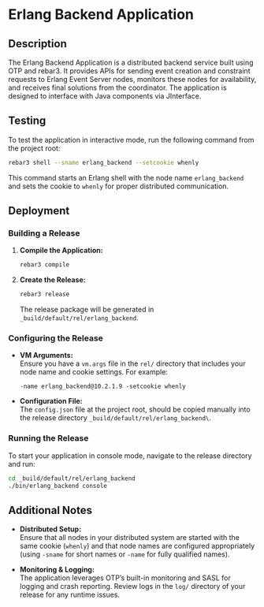 # Erlang Backend Application

## Description

The Erlang Backend Application is a distributed backend service built using OTP and rebar3. It provides APIs for sending event creation and constraint requests to Erlang Event Server nodes, monitors these nodes for availability, and receives final solutions from the coordinator. The application is designed to interface with Java components via JInterface.

## Testing

To test the application in interactive mode, run the following command from the project root:

```bash
rebar3 shell --sname erlang_backend --setcookie whenly
```

This command starts an Erlang shell with the node name `erlang_backend` and sets the cookie to `whenly` for proper distributed communication.

## Deployment

### Building a Release

1. **Compile the Application:**

   ```bash
   rebar3 compile
   ```

2. **Create the Release:**

   ```bash
   rebar3 release
   ```

   The release package will be generated in `_build/default/rel/erlang_backend`.

### Configuring the Release

- **VM Arguments:**  
  Ensure you have a `vm.args` file in the `rel/` directory that includes your node name and cookie settings. For example:
  ```
  -name erlang_backend@10.2.1.9 -setcookie whenly
  ```

- **Configuration File:**  
  The `config.json` file at the project root, should be copied manually into the release directory `_build/default/rel/erlang_backend\`.

### Running the Release

To start your application in console mode, navigate to the release directory and run:

```bash
cd _build/default/rel/erlang_backend
./bin/erlang_backend console
```

## Additional Notes

- **Distributed Setup:**  
  Ensure that all nodes in your distributed system are started with the same cookie (`whenly`) and that node names are configured appropriately (using `-sname` for short names or `-name` for fully qualified names).

- **Monitoring & Logging:**  
  The application leverages OTP’s built-in monitoring and SASL for logging and crash reporting. Review logs in the `log/` directory of your release for any runtime issues.
